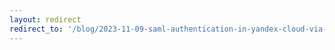 ```yaml
---
layout: redirect
redirect_to: '/blog/2023-11-09-saml-authentication-in-yandex-cloud-via-openam'
---
```

